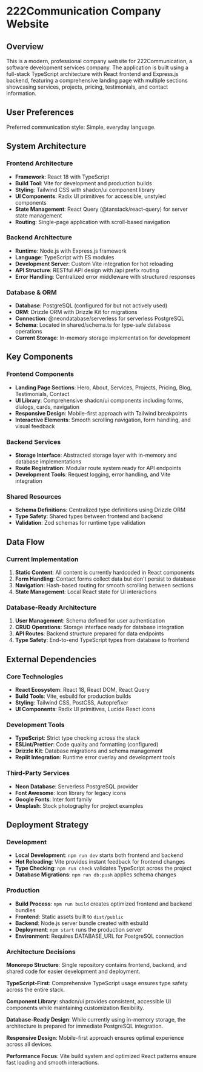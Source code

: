 # 222Communication Company Website

## Overview

This is a modern, professional company website for 222Communication, a software development services company. The application is built using a full-stack TypeScript architecture with React frontend and Express.js backend, featuring a comprehensive landing page with multiple sections showcasing services, projects, pricing, testimonials, and contact information.

## User Preferences

Preferred communication style: Simple, everyday language.

## System Architecture

### Frontend Architecture
- **Framework**: React 18 with TypeScript
- **Build Tool**: Vite for development and production builds
- **Styling**: Tailwind CSS with shadcn/ui component library
- **UI Components**: Radix UI primitives for accessible, unstyled components
- **State Management**: React Query (@tanstack/react-query) for server state management
- **Routing**: Single-page application with scroll-based navigation

### Backend Architecture
- **Runtime**: Node.js with Express.js framework
- **Language**: TypeScript with ES modules
- **Development Server**: Custom Vite integration for hot reloading
- **API Structure**: RESTful API design with /api prefix routing
- **Error Handling**: Centralized error middleware with structured responses

### Database & ORM
- **Database**: PostgreSQL (configured for but not actively used)
- **ORM**: Drizzle ORM with Drizzle Kit for migrations
- **Connection**: @neondatabase/serverless for serverless PostgreSQL
- **Schema**: Located in shared/schema.ts for type-safe database operations
- **Current Storage**: In-memory storage implementation for development

## Key Components

### Frontend Components
- **Landing Page Sections**: Hero, About, Services, Projects, Pricing, Blog, Testimonials, Contact
- **UI Library**: Comprehensive shadcn/ui components including forms, dialogs, cards, navigation
- **Responsive Design**: Mobile-first approach with Tailwind breakpoints
- **Interactive Elements**: Smooth scrolling navigation, form handling, and visual feedback

### Backend Services
- **Storage Interface**: Abstracted storage layer with in-memory and database implementations
- **Route Registration**: Modular route system ready for API endpoints
- **Development Tools**: Request logging, error handling, and Vite integration

### Shared Resources
- **Schema Definitions**: Centralized type definitions using Drizzle ORM
- **Type Safety**: Shared types between frontend and backend
- **Validation**: Zod schemas for runtime type validation

## Data Flow

### Current Implementation
1. **Static Content**: All content is currently hardcoded in React components
2. **Form Handling**: Contact forms collect data but don't persist to database
3. **Navigation**: Hash-based routing for smooth scrolling between sections
4. **State Management**: Local React state for UI interactions

### Database-Ready Architecture
1. **User Management**: Schema defined for user authentication
2. **CRUD Operations**: Storage interface ready for database integration
3. **API Routes**: Backend structure prepared for data endpoints
4. **Type Safety**: End-to-end TypeScript types from database to frontend

## External Dependencies

### Core Technologies
- **React Ecosystem**: React 18, React DOM, React Query
- **Build Tools**: Vite, esbuild for production builds
- **Styling**: Tailwind CSS, PostCSS, Autoprefixer
- **UI Components**: Radix UI primitives, Lucide React icons

### Development Tools
- **TypeScript**: Strict type checking across the stack
- **ESLint/Prettier**: Code quality and formatting (configured)
- **Drizzle Kit**: Database migrations and schema management
- **Replit Integration**: Runtime error overlay and development tools

### Third-Party Services
- **Neon Database**: Serverless PostgreSQL provider
- **Font Awesome**: Icon library for legacy icons
- **Google Fonts**: Inter font family
- **Unsplash**: Stock photography for project examples

## Deployment Strategy

### Development
- **Local Development**: `npm run dev` starts both frontend and backend
- **Hot Reloading**: Vite provides instant feedback for frontend changes
- **Type Checking**: `npm run check` validates TypeScript across the project
- **Database Migrations**: `npm run db:push` applies schema changes

### Production
- **Build Process**: `npm run build` creates optimized frontend and backend bundles
- **Frontend**: Static assets built to `dist/public`
- **Backend**: Node.js server bundle created with esbuild
- **Deployment**: `npm start` runs the production server
- **Environment**: Requires DATABASE_URL for PostgreSQL connection

### Architecture Decisions

**Monorepo Structure**: Single repository contains frontend, backend, and shared code for easier development and deployment.

**TypeScript-First**: Comprehensive TypeScript usage ensures type safety across the entire stack.

**Component Library**: shadcn/ui provides consistent, accessible UI components while maintaining customization flexibility.

**Database-Ready Design**: While currently using in-memory storage, the architecture is prepared for immediate PostgreSQL integration.

**Responsive Design**: Mobile-first approach ensures optimal experience across all devices.

**Performance Focus**: Vite build system and optimized React patterns ensure fast loading and smooth interactions.